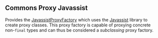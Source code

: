 <!--
Licensed to the Apache Software Foundation (ASF) under one
or more contributor license agreements.  See the NOTICE file
distributed with this work for additional information
regarding copyright ownership.  The ASF licenses this file
to you under the Apache License, Version 2.0 (the
"License"); you may not use this file except in compliance
with the License.  You may obtain a copy of the License at

  http://www.apache.org/licenses/LICENSE-2.0

Unless required by applicable law or agreed to in writing,
software distributed under the License is distributed on an
"AS IS" BASIS, WITHOUT WARRANTIES OR CONDITIONS OF ANY
KIND, either express or implied.  See the License for the
specific language governing permissions and limitations
under the License.
-->

## Commons Proxy Javassist

Provides the [JavassistProxyFactory][] which uses the [Javassist][] library
to create proxy classes. This proxy factory is capable of proxying concrete
non-`final` types and can thus be considered a *subclassing* proxy factory.

[JavassistProxyFactory]: apidocs/org/apache/commons/proxy2/javassist/JavassistProxyFactory.html
[Javassist]: http://www.javassist.org
